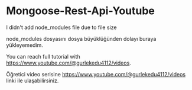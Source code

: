 # Mongoose-Rest-Api-Youtube
I didn't add node_modules file due to file size


node_modules dosyasını dosya büyüklüğünden dolayı buraya yükleyemedim.


You can reach full tutorial with https://www.youtube.com/@gurlekedu4112/videos.










Öğretici video serisine https://www.youtube.com/@gurlekedu4112/videos linki ile ulaşabilirsiniz.
